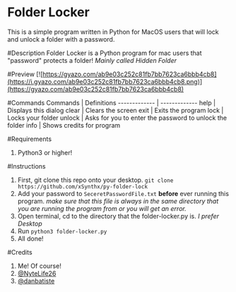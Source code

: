 # Folder Locker
This is a simple program written in Python for MacOS users that will lock and unlock a folder with a password.

#Description
Folder Locker is a Python program for mac users that "password" protects a folder! *Mainly called Hidden Folder*

#Preview
[![https://gyazo.com/ab9e03c252c81fb7bb7623ca6bbb4cb8](https://i.gyazo.com/ab9e03c252c81fb7bb7623ca6bbb4cb8.png)](https://gyazo.com/ab9e03c252c81fb7bb7623ca6bbb4cb8)

#Commands
Commands      | Definitions
------------- | -------------
help          | Displays this dialog
clear         | Clears the screen
exit          | Exits the program
lock          | Locks your folder
unlock        | Asks for you to enter the password to unlock the folder
info          | Shows credits for program

#Requirements
1. Python3 or higher!

#Instructions
1. First, git clone this repo onto your desktop. `git clone https://github.com/xSynthx/py-folder-lock`
2. Add your password to `SeceretPasswordFile.txt` **before** ever running this program. *make sure that this file is always in the same directory that you are running the program from or you will get an error.*
3. Open terminal, cd to the directory that the folder-locker.py is. *I prefer Desktop*
4. Run `python3 folder-locker.py`
5. All done!

#Credits
1. Me! Of course!
2. [ @NyteLife26 ](https://github.com/Nytelife26)
3. [ @danbatiste ](https://github.com/danbatiste)
